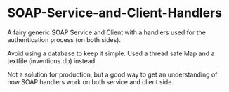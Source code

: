 # SOAP-Service-and-Client-Handlers
A fairy generic SOAP Service and Client with a handlers used for the authentication process (on both sides). 

Avoid using a database to keep it simple. Used a thread safe Map and a textfile (inventions.db) instead. 

Not a solution for production, but a good way to get an understanding of how SOAP handlers work on both service and client side. 

